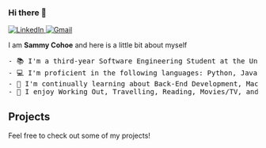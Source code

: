 ### Hi there 👋
<a href="[https://www.linkedin.com/in/preyrpatel/](https://www.linkedin.com/in/samuel-cohoe-11982922b/)">
    <img src="https://img.shields.io/badge/linkedin-%230A66C2.svg?style=plastic&logo=linkedin&logoColor=white" alt="LinkedIn"/>
  </a>
<a href="mailto:scohoe@uwo.ca">
    <img src="https://img.shields.io/badge/gmail-%23EA4335.svg?style=plastic&logo=gmail&logoColor=white" alt="Gmail"/>
  </a>

I am <b>Sammy Cohoe</b> and here is a little bit about myself
<pre>
- 📚 I'm a third-year Software Engineering Student at the University of Western Ontario
- 💻 I'm proficient in the following languages: Python, JavaScript, Java
- 🌱 I'm continually learning about Back-End Development, Machine Learning, APIs
- 🌟 I enjoy Working Out, Travelling, Reading, Movies/TV, and Thrifting
</pre>

## Projects

Feel free to check out some of my projects!
